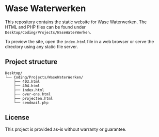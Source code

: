 # Wase Waterwerken

This repository contains the static website for Wase Waterwerken. The HTML and PHP files can be found under `Desktop/Coding/Projects/WaseWaterWerken`.

To preview the site, open the `index.html` file in a web browser or serve the directory using any static file server.

## Project structure

```
Desktop/
└── Coding/Projects/WaseWaterWerken/
    ├── 403.html
    ├── 404.html
    ├── index.html
    ├── over-ons.html
    ├── projecten.html
    └── sendmail.php
```

## License

This project is provided as-is without warranty or guarantee.
